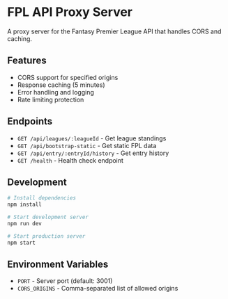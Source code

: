 # FPL API Proxy Server

A proxy server for the Fantasy Premier League API that handles CORS and caching.

## Features

- CORS support for specified origins
- Response caching (5 minutes)
- Error handling and logging
- Rate limiting protection

## Endpoints

- `GET /api/leagues/:leagueId` - Get league standings
- `GET /api/bootstrap-static` - Get static FPL data
- `GET /api/entry/:entryId/history` - Get entry history
- `GET /health` - Health check endpoint

## Development

```bash
# Install dependencies
npm install

# Start development server
npm run dev

# Start production server
npm start
```

## Environment Variables

- `PORT` - Server port (default: 3001)
- `CORS_ORIGINS` - Comma-separated list of allowed origins 